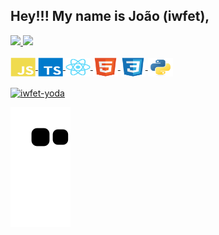 ## Hey!!! My name is João (iwfet),
 <div>
  <a href="https://github.com/iwfet">
  <img height="160em" src="https://github-readme-stats.vercel.app/api?username=iwfet&show_icons=true&theme=dracula&include_all_commits=true&count_private=true"/>
  <img height="160em" src="https://github-readme-stats.vercel.app/api/top-langs/?username=iwfet&layout=compact&langs_count=7&theme=dracula"/>
</div>
<div style="display: inline_block"><br>
  <img align="center" alt="iwfet-Js" height="30" width="40" src="https://raw.githubusercontent.com/devicons/devicon/master/icons/javascript/javascript-plain.svg">
  <img align="center" alt="iwfet-Ts" height="30" width="40" src="https://raw.githubusercontent.com/devicons/devicon/master/icons/typescript/typescript-plain.svg">
  <img align="center" alt="iwfet-React" height="30" width="40" src="https://raw.githubusercontent.com/devicons/devicon/master/icons/react/react-original.svg">
  <img align="center" alt="iwfet-HTML" height="30" width="40" src="https://raw.githubusercontent.com/devicons/devicon/master/icons/html5/html5-original.svg">
  <img align="center" alt="iwfet-CSS" height="30" width="40" src="https://raw.githubusercontent.com/devicons/devicon/master/icons/css3/css3-original.svg">
  <img align="center" alt="iwfet-Python" height="30" width="40" src="https://raw.githubusercontent.com/devicons/devicon/master/icons/python/python-original.svg">
  
</div>
 
 <div style="display: inline_block"><br>
 <img align="center" alt="iwfet-yoda" height="100" width="700" src="https://cdn.discordapp.com/attachments/862883133962977284/862891712782008330/unnamed_1.gif">
 <div/>
  
<div>
  
  ![Snake animation](https://github.com/rafaballerini/rafaballerini/blob/output/github-contribution-grid-snake.svg)

</div>
